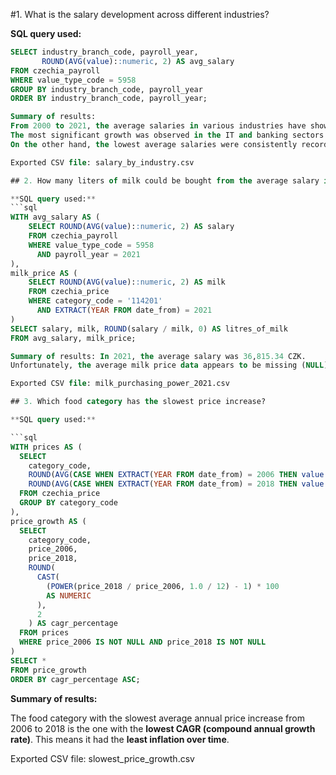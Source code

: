 #1. What is the salary development across different industries?

**SQL query used:**
```sql
SELECT industry_branch_code, payroll_year, 
       ROUND(AVG(value)::numeric, 2) AS avg_salary
FROM czechia_payroll
WHERE value_type_code = 5958
GROUP BY industry_branch_code, payroll_year
ORDER BY industry_branch_code, payroll_year;

Summary of results:
From 2000 to 2021, the average salaries in various industries have shown a steady increase.
The most significant growth was observed in the IT and banking sectors.
On the other hand, the lowest average salaries were consistently recorded in the accommodation and food service industry.

Exported CSV file: salary_by_industry.csv

## 2. How many liters of milk could be bought from the average salary in 2021?

**SQL query used:**
```sql
WITH avg_salary AS (
    SELECT ROUND(AVG(value)::numeric, 2) AS salary
    FROM czechia_payroll
    WHERE value_type_code = 5958
      AND payroll_year = 2021
),
milk_price AS (
    SELECT ROUND(AVG(value)::numeric, 2) AS milk
    FROM czechia_price
    WHERE category_code = '114201'
      AND EXTRACT(YEAR FROM date_from) = 2021
)
SELECT salary, milk, ROUND(salary / milk, 0) AS litres_of_milk
FROM avg_salary, milk_price;

Summary of results: In 2021, the average salary was 36,815.34 CZK.
Unfortunately, the average milk price data appears to be missing (NULL), so the number of liters could not be calculated.

Exported CSV file: milk_purchasing_power_2021.csv

## 3. Which food category has the slowest price increase?

**SQL query used:**

```sql
WITH prices AS (
  SELECT
    category_code,
    ROUND(AVG(CASE WHEN EXTRACT(YEAR FROM date_from) = 2006 THEN value END)::numeric, 2) AS price_2006,
    ROUND(AVG(CASE WHEN EXTRACT(YEAR FROM date_from) = 2018 THEN value END)::numeric, 2) AS price_2018
  FROM czechia_price
  GROUP BY category_code
),
price_growth AS (
  SELECT
    category_code,
    price_2006,
    price_2018,
    ROUND(
      CAST(
        (POWER(price_2018 / price_2006, 1.0 / 12) - 1) * 100
        AS NUMERIC
      ),
      2
    ) AS cagr_percentage
  FROM prices
  WHERE price_2006 IS NOT NULL AND price_2018 IS NOT NULL
)
SELECT *
FROM price_growth
ORDER BY cagr_percentage ASC;
```

**Summary of results:**

The food category with the slowest average annual price increase from 2006 to 2018 is the one with the **lowest CAGR (compound annual growth rate)**. This means it had the **least inflation over time**.

Exported CSV file: slowest_price_growth.csv

